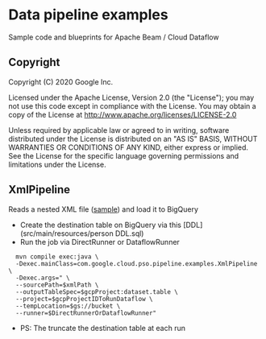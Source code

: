 
# Data pipeline examples
Sample code and blueprints for Apache Beam / Cloud Dataflow

## Copyright
Copyright (C) 2020 Google Inc.

Licensed under the Apache License, Version 2.0 (the "License"); you may not
use this code except in compliance with the License. You may obtain a copy of
the License at http://www.apache.org/licenses/LICENSE-2.0

Unless required by applicable law or agreed to in writing, software
distributed under the License is distributed on an "AS IS" BASIS, WITHOUT
WARRANTIES OR CONDITIONS OF ANY KIND, either express or implied. See the
License for the specific language governing permissions and limitations under
the License.

## XmlPipeline
Reads a nested XML file ([sample](src/test/resources/people.xml)) and load it to BigQuery
* Create the destination table on BigQuery via this [DDL](src/main/resources/person DDL.sql)
* Run the job via DirectRunner or DataflowRunner
```
  mvn compile exec:java \
  -Dexec.mainClass=com.google.cloud.pso.pipeline.examples.XmlPipeline \
  -Dexec.args=" \
  --sourcePath=$xmlPath \
  --outputTableSpec=$gcpProject:dataset.table \
  --project=$gcpProjectIDToRunDataflow \
  --tempLocation=$gs://bucket \
  --runner=$DirectRunnerOrDataflowRunner"
```
* PS: The truncate the destination table at each run